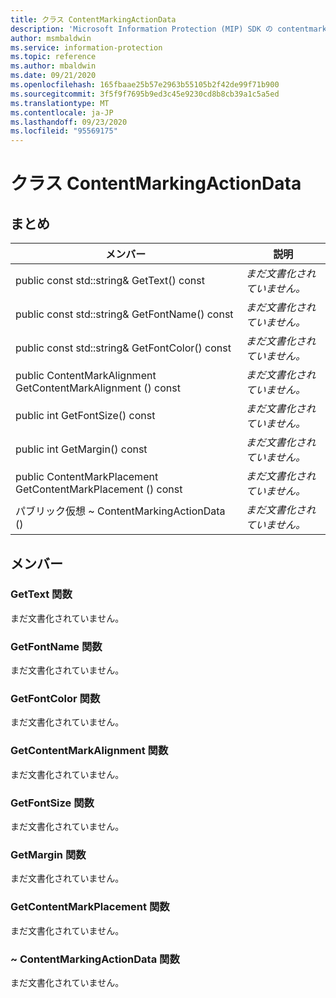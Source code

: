 ```yaml
---
title: クラス ContentMarkingActionData
description: 'Microsoft Information Protection (MIP) SDK の contentmarkingactiondata:: undefined クラスを文書にします。'
author: msmbaldwin
ms.service: information-protection
ms.topic: reference
ms.author: mbaldwin
ms.date: 09/21/2020
ms.openlocfilehash: 165fbaae25b57e2963b55105b2f42de99f71b900
ms.sourcegitcommit: 3f5f9f7695b9ed3c45e9230cd8b8cb39a1c5a5ed
ms.translationtype: MT
ms.contentlocale: ja-JP
ms.lasthandoff: 09/23/2020
ms.locfileid: "95569175"
---
```

# <a name="class-contentmarkingactiondata"></a>クラス ContentMarkingActionData 
  
## <a name="summary"></a>まとめ
 メンバー                        | 説明                                
--------------------------------|---------------------------------------------
public const std::string& GetText() const  | _まだ文書化されていません。_
public const std::string& GetFontName() const  | _まだ文書化されていません。_
public const std::string& GetFontColor() const  | _まだ文書化されていません。_
public ContentMarkAlignment GetContentMarkAlignment () const  | _まだ文書化されていません。_
public int GetFontSize() const  | _まだ文書化されていません。_
public int GetMargin() const  | _まだ文書化されていません。_
public ContentMarkPlacement GetContentMarkPlacement () const  | _まだ文書化されていません。_
パブリック仮想 ~ ContentMarkingActionData ()  | _まだ文書化されていません。_
  
## <a name="members"></a>メンバー
  
### <a name="gettext-function"></a>GetText 関数
まだ文書化されていません。

  
### <a name="getfontname-function"></a>GetFontName 関数
まだ文書化されていません。

  
### <a name="getfontcolor-function"></a>GetFontColor 関数
まだ文書化されていません。

  
### <a name="getcontentmarkalignment-function"></a>GetContentMarkAlignment 関数
まだ文書化されていません。

  
### <a name="getfontsize-function"></a>GetFontSize 関数
まだ文書化されていません。

  
### <a name="getmargin-function"></a>GetMargin 関数
まだ文書化されていません。

  
### <a name="getcontentmarkplacement-function"></a>GetContentMarkPlacement 関数
まだ文書化されていません。

  
### <a name="contentmarkingactiondata-function"></a>~ ContentMarkingActionData 関数
まだ文書化されていません。
